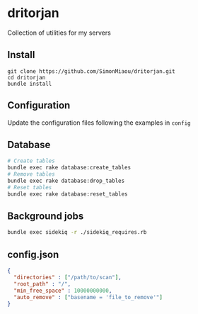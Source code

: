 # dritorjan

Collection of utilities for my servers

## Install

```
git clone https://github.com/SimonMiaou/dritorjan.git
cd dritorjan
bundle install
```


## Configuration

Update the configuration files following the examples in `config`

## Database

```bash
# Create tables
bundle exec rake database:create_tables
# Remove tables
bundle exec rake database:drop_tables
# Reset tables
bundle exec rake database:reset_tables
```

## Background jobs

```bash
bundle exec sidekiq -r ./sidekiq_requires.rb
```

## config.json
```json
{
  "directories" : ["/path/to/scan"],
  "root_path" : "/",
  "min_free_space" : 10000000000,
  "auto_remove" : ["basename = 'file_to_remove'"]
}
```
